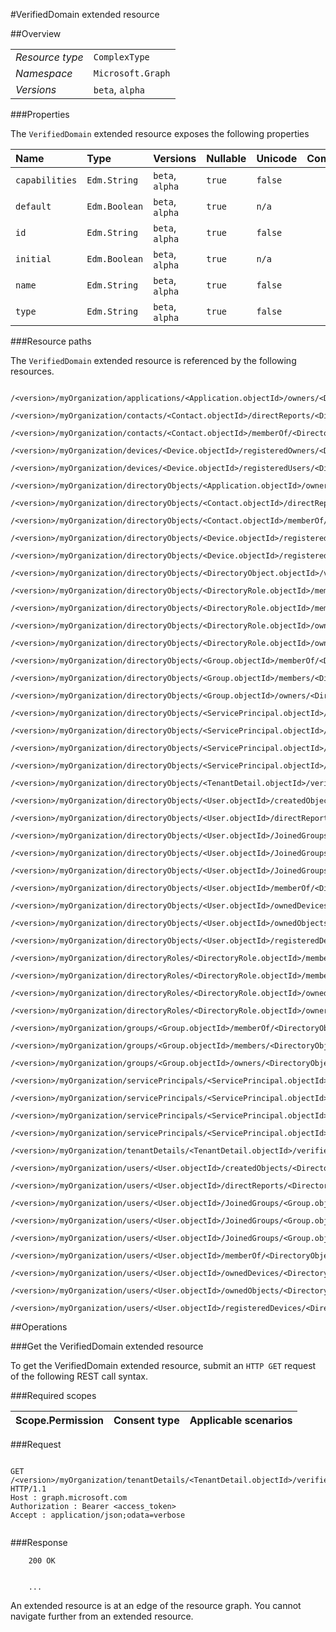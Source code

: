 #VerifiedDomain extended resource

 



##Overview

|  |  | 
| :-- | :-- | 
| _Resource type_ | `ComplexType` | 
| _Namespace_ | `Microsoft.Graph` | 
| _Versions_ | `beta`, `alpha` | 


###Properties

The `VerifiedDomain` extended resource exposes the following properties 

| Name | Type | Versions | Nullable | Unicode | Comments | 
| :-- | :-- | :-- | :-- | :-- | :-- | 
| `capabilities` | `Edm.String` | `beta`, `alpha` | `true` | `false` |  | 
| `default` | `Edm.Boolean` | `beta`, `alpha` | `true` | `n/a` |  | 
| `id` | `Edm.String` | `beta`, `alpha` | `true` | `false` |  | 
| `initial` | `Edm.Boolean` | `beta`, `alpha` | `true` | `n/a` |  | 
| `name` | `Edm.String` | `beta`, `alpha` | `true` | `false` |  | 
| `type` | `Edm.String` | `beta`, `alpha` | `true` | `false` |  | 


###Resource paths

The `VerifiedDomain` extended resource is referenced by the following resources. 

```
	/<version>/myOrganization/applications/<Application.objectId>/owners/<DirectoryObject.objectId>/verifiedDomains
	/<version>/myOrganization/contacts/<Contact.objectId>/directReports/<DirectoryObject.objectId>/verifiedDomains
	/<version>/myOrganization/contacts/<Contact.objectId>/memberOf/<DirectoryObject.objectId>/verifiedDomains
	/<version>/myOrganization/devices/<Device.objectId>/registeredOwners/<DirectoryObject.objectId>/verifiedDomains
	/<version>/myOrganization/devices/<Device.objectId>/registeredUsers/<DirectoryObject.objectId>/verifiedDomains
	/<version>/myOrganization/directoryObjects/<Application.objectId>/owners/<DirectoryObject.objectId>/verifiedDomains
	/<version>/myOrganization/directoryObjects/<Contact.objectId>/directReports/<DirectoryObject.objectId>/verifiedDomains
	/<version>/myOrganization/directoryObjects/<Contact.objectId>/memberOf/<DirectoryObject.objectId>/verifiedDomains
	/<version>/myOrganization/directoryObjects/<Device.objectId>/registeredOwners/<DirectoryObject.objectId>/verifiedDomains
	/<version>/myOrganization/directoryObjects/<Device.objectId>/registeredUsers/<DirectoryObject.objectId>/verifiedDomains
	/<version>/myOrganization/directoryObjects/<DirectoryObject.objectId>/verifiedDomains
	/<version>/myOrganization/directoryObjects/<DirectoryRole.objectId>/memberOf/<DirectoryObject.objectId>/verifiedDomains
	/<version>/myOrganization/directoryObjects/<DirectoryRole.objectId>/members/<DirectoryObject.objectId>/verifiedDomains
	/<version>/myOrganization/directoryObjects/<DirectoryRole.objectId>/ownedObjects/<DirectoryObject.objectId>/verifiedDomains
	/<version>/myOrganization/directoryObjects/<DirectoryRole.objectId>/owners/<DirectoryObject.objectId>/verifiedDomains
	/<version>/myOrganization/directoryObjects/<Group.objectId>/memberOf/<DirectoryObject.objectId>/verifiedDomains
	/<version>/myOrganization/directoryObjects/<Group.objectId>/members/<DirectoryObject.objectId>/verifiedDomains
	/<version>/myOrganization/directoryObjects/<Group.objectId>/owners/<DirectoryObject.objectId>/verifiedDomains
	/<version>/myOrganization/directoryObjects/<ServicePrincipal.objectId>/createdObjects/<DirectoryObject.objectId>/verifiedDomains
	/<version>/myOrganization/directoryObjects/<ServicePrincipal.objectId>/memberOf/<DirectoryObject.objectId>/verifiedDomains
	/<version>/myOrganization/directoryObjects/<ServicePrincipal.objectId>/ownedObjects/<DirectoryObject.objectId>/verifiedDomains
	/<version>/myOrganization/directoryObjects/<ServicePrincipal.objectId>/owners/<DirectoryObject.objectId>/verifiedDomains
	/<version>/myOrganization/directoryObjects/<TenantDetail.objectId>/verifiedDomains
	/<version>/myOrganization/directoryObjects/<User.objectId>/createdObjects/<DirectoryObject.objectId>/verifiedDomains
	/<version>/myOrganization/directoryObjects/<User.objectId>/directReports/<DirectoryObject.objectId>/verifiedDomains
	/<version>/myOrganization/directoryObjects/<User.objectId>/JoinedGroups/<Group.objectId>/memberOf/<DirectoryObject.objectId>/verifiedDomains
	/<version>/myOrganization/directoryObjects/<User.objectId>/JoinedGroups/<Group.objectId>/members/<DirectoryObject.objectId>/verifiedDomains
	/<version>/myOrganization/directoryObjects/<User.objectId>/JoinedGroups/<Group.objectId>/owners/<DirectoryObject.objectId>/verifiedDomains
	/<version>/myOrganization/directoryObjects/<User.objectId>/memberOf/<DirectoryObject.objectId>/verifiedDomains
	/<version>/myOrganization/directoryObjects/<User.objectId>/ownedDevices/<DirectoryObject.objectId>/verifiedDomains
	/<version>/myOrganization/directoryObjects/<User.objectId>/ownedObjects/<DirectoryObject.objectId>/verifiedDomains
	/<version>/myOrganization/directoryObjects/<User.objectId>/registeredDevices/<DirectoryObject.objectId>/verifiedDomains
	/<version>/myOrganization/directoryRoles/<DirectoryRole.objectId>/memberOf/<DirectoryObject.objectId>/verifiedDomains
	/<version>/myOrganization/directoryRoles/<DirectoryRole.objectId>/members/<DirectoryObject.objectId>/verifiedDomains
	/<version>/myOrganization/directoryRoles/<DirectoryRole.objectId>/ownedObjects/<DirectoryObject.objectId>/verifiedDomains
	/<version>/myOrganization/directoryRoles/<DirectoryRole.objectId>/owners/<DirectoryObject.objectId>/verifiedDomains
	/<version>/myOrganization/groups/<Group.objectId>/memberOf/<DirectoryObject.objectId>/verifiedDomains
	/<version>/myOrganization/groups/<Group.objectId>/members/<DirectoryObject.objectId>/verifiedDomains
	/<version>/myOrganization/groups/<Group.objectId>/owners/<DirectoryObject.objectId>/verifiedDomains
	/<version>/myOrganization/servicePrincipals/<ServicePrincipal.objectId>/createdObjects/<DirectoryObject.objectId>/verifiedDomains
	/<version>/myOrganization/servicePrincipals/<ServicePrincipal.objectId>/memberOf/<DirectoryObject.objectId>/verifiedDomains
	/<version>/myOrganization/servicePrincipals/<ServicePrincipal.objectId>/ownedObjects/<DirectoryObject.objectId>/verifiedDomains
	/<version>/myOrganization/servicePrincipals/<ServicePrincipal.objectId>/owners/<DirectoryObject.objectId>/verifiedDomains
	/<version>/myOrganization/tenantDetails/<TenantDetail.objectId>/verifiedDomains
	/<version>/myOrganization/users/<User.objectId>/createdObjects/<DirectoryObject.objectId>/verifiedDomains
	/<version>/myOrganization/users/<User.objectId>/directReports/<DirectoryObject.objectId>/verifiedDomains
	/<version>/myOrganization/users/<User.objectId>/JoinedGroups/<Group.objectId>/memberOf/<DirectoryObject.objectId>/verifiedDomains
	/<version>/myOrganization/users/<User.objectId>/JoinedGroups/<Group.objectId>/members/<DirectoryObject.objectId>/verifiedDomains
	/<version>/myOrganization/users/<User.objectId>/JoinedGroups/<Group.objectId>/owners/<DirectoryObject.objectId>/verifiedDomains
	/<version>/myOrganization/users/<User.objectId>/memberOf/<DirectoryObject.objectId>/verifiedDomains
	/<version>/myOrganization/users/<User.objectId>/ownedDevices/<DirectoryObject.objectId>/verifiedDomains
	/<version>/myOrganization/users/<User.objectId>/ownedObjects/<DirectoryObject.objectId>/verifiedDomains
	/<version>/myOrganization/users/<User.objectId>/registeredDevices/<DirectoryObject.objectId>/verifiedDomains
```



##Operations

###Get the VerifiedDomain extended resource

To get the VerifiedDomain extended resource, submit an `HTTP GET` request of the following REST call syntax. 

###Required scopes

| Scope.Permission | Consent type | Applicable scenarios | 
| :-- | :-- | :-- | 
###Request

```
	
GET /<version>/myOrganization/tenantDetails/<TenantDetail.objectId>/verifiedDomains HTTP/1.1
Host : graph.microsoft.com
Authorization : Bearer <access_token>
Accept : application/json;odata=verbose


```

###Response

```
	200 OK


	...
```

An extended resource is at an edge of the resource graph. You cannot navigate further from an extended resource. 



<!-- {
"type": "#page.annotation",
"tocPath": "ComplexType/VerifiedDomain",
"section": "documentation"
} -->